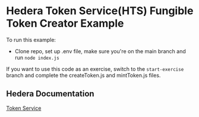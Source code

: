 # Hedera Token Service(HTS) Fungible Token Creator Example

To run this example:

- Clone repo, set up .env file, make sure you're on the main branch and run `node index.js`

If you want to use this code as an exercise, switch to the `start-exercise` branch and complete the createToken.js and mintToken.js files.


## Hedera Documentation
[Token Service](https://docs.hedera.com/guides/docs/sdks/tokens)


